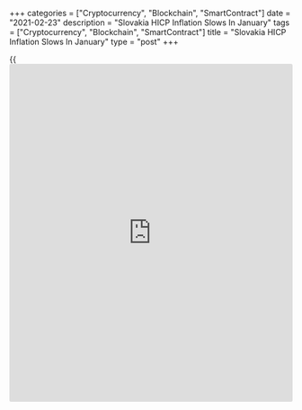 +++
categories = ["Cryptocurrency", "Blockchain", "SmartContract"]
date = "2021-02-23"
description = "Slovakia HICP Inflation Slows In January"
tags = ["Cryptocurrency", "Blockchain", "SmartContract"]
title = "Slovakia HICP Inflation Slows In January"
type = "post"
+++

{{<iframe id="large-banner" src="https://www.bounty.group/#slide=21.0" width="100%" height="600" scrolling="no" style="border: 0px solid rgb(216, 221, 230); border-radius: 3px;">}}

Slovakia's EU measure of inflation eased in January, data from the
Statistical Office Of the Slovak Republic showed on Tuesday.

The harmonized index of consumer prices, or HICP, rose 0.7 percent year-
on-year in January, after a 1.6 percent gain in December. Economists had
expected a 0.4 percent increase.

On a month-on-month basis, increased 0.3 percent in January, after a 0.1
percent fall in the preceding month.

Earlier, the statistical office reported that the consumer price index
rose 0.7 percent yearly in January and gained 0.3 percent from a month
ago.

The core inflation eased to 1.2 percent in January from 1.5 percent in
the prior month.

For comments and feedback [contact](https://www.playgroundfx.com/contact/): editorial@rtt[news](https://www.letsplayfx.com/blog/forex-news-website/).com

[Economic News][1]

 **What parts of the world are seeing the best (and worst) economic
performances lately? Click[here][2] to check out our [Econ Scorecard][2]
and find out! See up-to-the-moment [ranking](https://www.playgroundfx.com/blog/crypto-exchange-ranking/)s for the best and worst
performers in [GDP][3], [unemployment rate][4], [inflation][2] and much
more.**

   1. www.rtt[news](https://www.letsplayfx.com/blog/forex-news-website/).com/Content/EconomicNews.aspx
   2. www.rtt[news](https://www.letsplayfx.com/blog/forex-news-website/).com/economic-scorecard/world-rank/CPI/highest-performance.aspx
   3. www.rtt[news](https://www.letsplayfx.com/blog/forex-news-website/).com/economic-scorecard/world-rank/GDP/highest-performance.aspx
   4. www.rtt[news](https://www.letsplayfx.com/blog/forex-news-website/).com/economic-scorecard/world-rank/unemployment-rate/lowest-performance.aspx